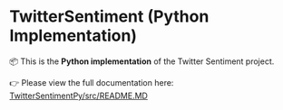 # TwitterSentiment (Python Implementation)

📦 This is the **Python implementation** of the Twitter Sentiment project.

👉 Please view the full documentation here:  
[TwitterSentimentPy/src/README.MD](https://github.com/RiceaRaul/TwitterSentiment/blob/main/TwitterSentimentPy/src/README.MD)
